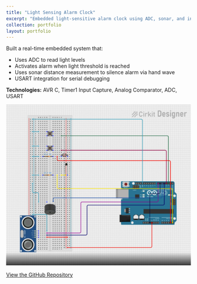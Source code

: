 ```yaml
---
title: "Light Sensing Alarm Clock"
excerpt: "Embedded light-sensitive alarm clock using ADC, sonar, and input capture."
collection: portfolio
layout: portfolio
---
```


Built a real-time embedded system that:

- Uses ADC to read light levels
- Activates alarm when light threshold is reached
- Uses sonar distance measurement to silence alarm via hand wave
- USART integration for serial debugging

**Technologies:** AVR C, Timer1 Input Capture, Analog Comparator, ADC, USART

![Light Sensing Alarm Clock Circuit](/assets/css/js/images/AlarmClock.png)

[View the GitHub Repository](https://github.com/Reetabass/Light-Sensing-Alarm-Clock)